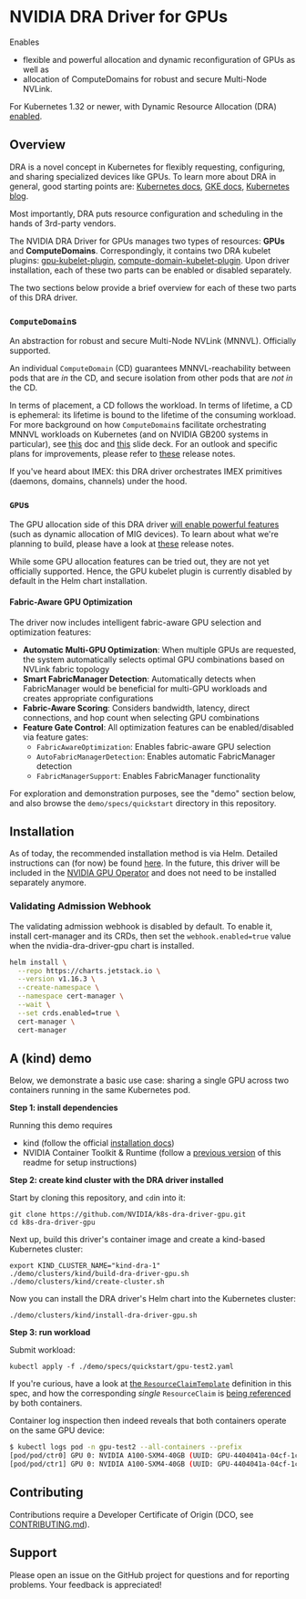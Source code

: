 # NVIDIA DRA Driver for GPUs

Enables

* flexible and powerful allocation and dynamic reconfiguration of GPUs as well as
* allocation of ComputeDomains for robust and secure Multi-Node NVLink.

For Kubernetes 1.32 or newer, with Dynamic Resource Allocation (DRA) [enabled](https://kubernetes.io/docs/concepts/scheduling-eviction/dynamic-resource-allocation/#enabling-dynamic-resource-allocation).

## Overview

DRA is a novel concept in Kubernetes for flexibly requesting, configuring, and sharing specialized devices like GPUs.
To learn more about DRA in general, good starting points are: [Kubernetes docs](https://kubernetes.io/docs/concepts/scheduling-eviction/dynamic-resource-allocation/), [GKE docs](https://cloud.google.com/kubernetes-engine/docs/concepts/about-dynamic-resource-allocation), [Kubernetes blog](https://kubernetes.io/blog/2025/05/01/kubernetes-v1-33-dra-updates/).

Most importantly, DRA puts resource configuration and scheduling in the hands of 3rd-party vendors.

The NVIDIA DRA Driver for GPUs manages two types of resources: **GPUs** and **ComputeDomains**. Correspondingly, it contains two DRA kubelet plugins: [gpu-kubelet-plugin](https://github.com/NVIDIA/k8s-dra-driver-gpu/tree/main/cmd/gpu-kubelet-plugin), [compute-domain-kubelet-plugin](https://github.com/NVIDIA/k8s-dra-driver-gpu/tree/main/cmd/compute-domain-kubelet-plugin). Upon driver installation, each of these two parts can be enabled or disabled separately.

The two sections below provide a brief overview for each of these two parts of this DRA driver.

### `ComputeDomain`s

An abstraction for robust and secure Multi-Node NVLink (MNNVL). Officially supported.

An individual `ComputeDomain` (CD) guarantees MNNVL-reachability between pods that are _in_ the CD, and secure isolation from other pods that are _not in_ the CD.

In terms of placement, a CD follows the workload. In terms of lifetime, a CD is ephemeral: its lifetime is bound to the lifetime of the consuming workload.
For more background on how `ComputeDomain`s facilitate orchestrating MNNVL workloads on Kubernetes (and on NVIDIA GB200 systems in particular), see [this](https://docs.google.com/document/d/1PrdDofsPFVJuZvcv-vtlI9n2eAh-YVf_fRQLIVmDwVY/edit?tab=t.0#heading=h.qkogm924v5so) doc and [this](https://docs.google.com/presentation/d/1Xupr8IZVAjs5bNFKJnYaK0LE7QWETnJjkz6KOfLu87E/edit?pli=1&slide=id.g28ac369118f_0_1647#slide=id.g28ac369118f_0_1647) slide deck.
For an outlook and specific plans for improvements, please refer to [these](https://github.com/NVIDIA/k8s-dra-driver-gpu/releases/tag/v25.3.0-rc.3) release notes.

If you've heard about IMEX: this DRA driver orchestrates IMEX primitives (daemons, domains, channels) under the hood.

### `GPU`s

The GPU allocation side of this DRA driver [will enable powerful features](https://docs.google.com/document/d/1BNWqgx_SmZDi-va_V31v3DnuVwYnF2EmN7D-O_fB6Oo) (such as dynamic allocation of MIG devices).
To learn about what we're planning to build, please have a look at [these](https://github.com/NVIDIA/k8s-dra-driver-gpu/releases/tag/v25.3.0-rc.3) release notes.

While some GPU allocation features can be tried out, they are not yet officially supported.
Hence, the GPU kubelet plugin is currently disabled by default in the Helm chart installation.

#### Fabric-Aware GPU Optimization

The driver now includes intelligent fabric-aware GPU selection and optimization features:

- **Automatic Multi-GPU Optimization**: When multiple GPUs are requested, the system automatically selects optimal GPU combinations based on NVLink fabric topology
- **Smart FabricManager Detection**: Automatically detects when FabricManager would be beneficial for multi-GPU workloads and creates appropriate configurations
- **Fabric-Aware Scoring**: Considers bandwidth, latency, direct connections, and hop count when selecting GPU combinations
- **Feature Gate Control**: All optimization features can be enabled/disabled via feature gates:
  - `FabricAwareOptimization`: Enables fabric-aware GPU selection
  - `AutoFabricManagerDetection`: Enables automatic FabricManager detection
  - `FabricManagerSupport`: Enables FabricManager functionality

For exploration and demonstration purposes, see the "demo" section below, and also browse the `demo/specs/quickstart` directory in this repository.

## Installation

As of today, the recommended installation method is via Helm.
Detailed instructions can (for now) be found [here](https://github.com/NVIDIA/k8s-dra-driver-gpu/discussions/249).
In the future, this driver will be included in the [NVIDIA GPU Operator](https://github.com/NVIDIA/gpu-operator) and does not need to be installed separately anymore.

### Validating Admission Webhook

The validating admission webhook is disabled by default. To enable it, install cert-manager and its CRDs, then set the `webhook.enabled=true` value when the nvidia-dra-driver-gpu chart is installed.

```bash
helm install \
  --repo https://charts.jetstack.io \
  --version v1.16.3 \
  --create-namespace \
  --namespace cert-manager \
  --wait \
  --set crds.enabled=true \
  cert-manager \
  cert-manager
```

## A (kind) demo

Below, we demonstrate a basic use case: sharing a single GPU across two containers running in the same Kubernetes pod.

**Step 1: install dependencies**

Running this demo requires
* kind (follow the official [installation docs](https://kind.sigs.k8s.io/docs/user/quick-start/#installation))
* NVIDIA Container Toolkit & Runtime (follow a [previous version](https://github.com/NVIDIA/k8s-dra-driver-gpu/blob/5a4717f1ea613ad47bafccb467582bf2425f20f1/README.md#demo) of this readme for setup instructions)

**Step 2: create kind cluster with the DRA driver installed**

Start by cloning this repository, and `cd`in into it:

```console
git clone https://github.com/NVIDIA/k8s-dra-driver-gpu.git
cd k8s-dra-driver-gpu
```

Next up, build this driver's container image and create a kind-based Kubernetes cluster:

```console
export KIND_CLUSTER_NAME="kind-dra-1"
./demo/clusters/kind/build-dra-driver-gpu.sh
./demo/clusters/kind/create-cluster.sh
```

Now you can install the DRA driver's Helm chart into the Kubernetes cluster:

```console
./demo/clusters/kind/install-dra-driver-gpu.sh
```

**Step 3: run workload**

Submit workload:

```console
kubectl apply -f ./demo/specs/quickstart/gpu-test2.yaml
```

If you're curious, have a look at [the `ResourceClaimTemplate`](https://github.com/jgehrcke/k8s-dra-driver-gpu/blob/526130fbaa3c8f5b1f6dcfd9ef01c9bdd5c229fe/demo/specs/quickstart/gpu-test2.yaml#L12) definition in this spec, and how the corresponding _single_ `ResourceClaim` is [being referenced](https://github.com/jgehrcke/k8s-dra-driver-gpu/blob/526130fbaa3c8f5b1f6dcfd9ef01c9bdd5c229fe/demo/specs/quickstart/gpu-test2.yaml#L46) by both containers.

Container log inspection then indeed reveals that both containers operate on the same GPU device:

```bash
$ kubectl logs pod -n gpu-test2 --all-containers --prefix
[pod/pod/ctr0] GPU 0: NVIDIA A100-SXM4-40GB (UUID: GPU-4404041a-04cf-1ccf-9e70-f139a9b1e23c)
[pod/pod/ctr1] GPU 0: NVIDIA A100-SXM4-40GB (UUID: GPU-4404041a-04cf-1ccf-9e70-f139a9b1e23c)
```

## Contributing

Contributions require a Developer Certificate of Origin (DCO, see [CONTRIBUTING.md](https://github.com/NVIDIA/k8s-dra-driver-gpu/blob/main/CONTRIBUTING.md)).

## Support

Please open an issue on the GitHub project for questions and for reporting problems.
Your feedback is appreciated!
